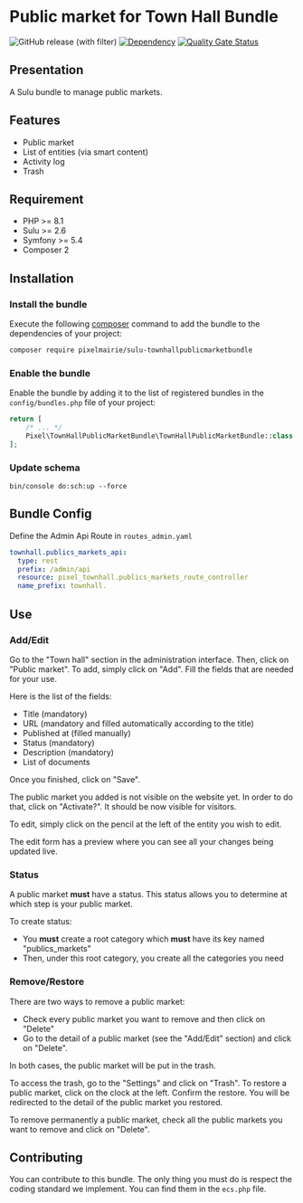 # Public market for Town Hall Bundle

![GitHub release (with filter)](https://img.shields.io/github/v/release/Pixel-Mairie/sulu-townhallpublicmarketbundle) 
[![Dependency](https://img.shields.io/badge/sulu-2.6-cca000.svg)](https://sulu.io/)
[![Quality Gate Status](https://sonarcloud.io/api/project_badges/measure?project=Pixel-Mairie_sulu-townhallpublicmarketbundle&metric=alert_status)](https://sonarcloud.io/summary/new_code?id=Pixel-Mairie_sulu-townhallpublicmarketbundle)

## Presentation
A Sulu bundle to manage public markets.

## Features

* Public market
* List of entities (via smart content)
* Activity log
* Trash

## Requirement
* PHP >= 8.1
* Sulu >= 2.6
* Symfony >= 5.4
* Composer 2

## Installation
### Install the bundle

Execute the following [composer](https://getcomposer.org/) command to add the bundle to the dependencies of your
project:

```bash
composer require pixelmairie/sulu-townhallpublicmarketbundle
```

### Enable the bundle

Enable the bundle by adding it to the list of registered bundles in the `config/bundles.php` file of your project:

 ```php
 return [
     /* ... */
     Pixel\TownHallPublicMarketBundle\TownHallPublicMarketBundle::class => ['all' => true],
 ];
 ```

### Update schema
```shell script
bin/console do:sch:up --force
```

## Bundle Config

Define the Admin Api Route in `routes_admin.yaml`
```yaml
townhall.publics_markets_api:
  type: rest
  prefix: /admin/api
  resource: pixel_townhall.publics_markets_route_controller
  name_prefix: townhall.
``` 

## Use
### Add/Edit
Go to the "Town hall" section in the administration interface. Then, click on "Public market".
To add, simply click on "Add". Fill the fields that are needed for your use.

Here is the list of the fields:
* Title (mandatory)
* URL (mandatory and filled automatically according to the title)
* Published at (filled manually)
* Status (mandatory)
* Description (mandatory)
* List of documents

Once you finished, click on "Save".

The public market you added is not visible on the website yet. In order to do that, click on "Activate?". It should be now visible for visitors.

To edit, simply click on the pencil at the left of the entity you wish to edit.

The edit form has a preview where you can see all your changes being updated live.

### Status
A public market **must** have a status. This status allows you to determine at which step is your public market.

To create status:
* You **must** create a root category which **must** have its key named "publics_markets"
* Then, under this root category, you create all the categories you need

### Remove/Restore

There are two ways to remove a public market:
* Check every public market you want to remove and then click on "Delete"
* Go to the detail of a public market (see the "Add/Edit" section) and click on "Delete".

In both cases, the public market will be put in the trash.

To access the trash, go to the "Settings" and click on "Trash".
To restore a public market, click on the clock at the left. Confirm the restore. You will be redirected to the detail of the public market you restored.

To remove permanently a public market, check all the public markets you want to remove and click on "Delete".

## Contributing

You can contribute to this bundle. The only thing you must do is respect the coding standard we implement.
You can find them in the `ecs.php` file.
